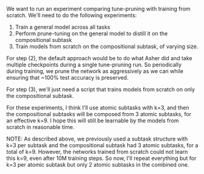 We want to run an experiment comparing tune-pruning with training from scratch. We'll need to do the following experiments:
1) Train a general model across all tasks
2) Perform prune-tuning on the general model to distill it on the compositional subtask
3) Train models from scratch on the compositional subtask, of varying size.

For step (2), the default approach would be to do what Asher did and take multiple checkpoints during a single tune-pruning run. So periodically during training, we prune the network as aggressively as we can while ensuring that ~100% test accuracy is preserved.

For step (3), we'll just need a script that trains models from scratch on only the compositional subtask.

For these experiments, I think I'll use atomic subtasks with k=3, and then the compositional subtasks will be composed from 3 atomic subtasks, for an effective k=9. I hope this will still be learnable by the models from scratch in reasonable time.


NOTE: As described above, we previously used a subtask structure with k=3 per subtask and the compositional subtask had 3 atomic subtasks, for a total of k=9. However, the networks trained from scratch could not learn this k=9, even after 10M training steps. So now, I'll repeat everything but for k=3 per atomic subtask but only 2 atomic subtasks in the combined one.


